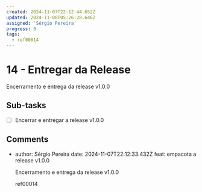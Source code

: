 ```yaml
---
created: 2024-11-07T22:12:44.652Z
updated: 2024-11-08T05:26:28.646Z
assigned: 'Sérgio Pereira'
progress: 0
tags:
  - ref00014
---
```


# 14 - Entregar da Release

Encerramento e entrega da release v1.0.0

## Sub-tasks

- [ ] Encerrar e entregar a release v1.0.0

## Comments

- author: Sérgio Pereira
  date: 2024-11-07T22:12:33.432Z
  feat: empacota a release v1.0.0
  
  Encerramento e entrega da release v1.0.0
  
  ref00014
